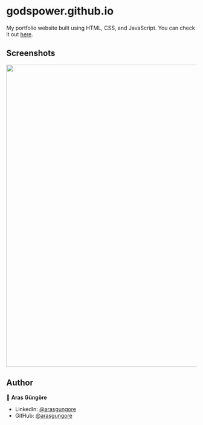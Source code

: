 # godspower.github.io

My portfolio website built using HTML, CSS, and JavaScript. You can check it out [here](https://godspower.github.io).



## Screenshots

<p float="center">
    <img src="https://github.com/arasgungore/arasgungore.github.io/blob/main/Screenshots/1.jpg" width="800">
</p>



## Author

👤 **Aras Güngöre**

* LinkedIn: [@arasgungore](https://www.linkedin.com/gpgoogle)
* GitHub: [@arasgungore](https://github.com/gpgoogle)
